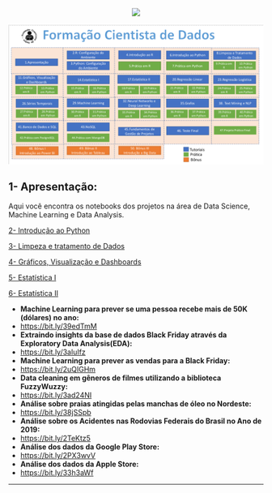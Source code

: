 <p align="center"><img src="http://img.shields.io/static/v1?label=STATUS&message=EM%20DESENVOLVIMENTO&color=GREEN&style=for-the-badge"/></p>

<img src="Sem%20t%C3%ADtulo.png" alt="Formação Cientista de Dados">


## 1- Apresentação:
Aqui você encontra os notebooks dos projetos na área de Data Science, Machine Learning e Data Analysis.

[2- Introdução ao Python](url)

[3- Limpeza e tratamento de Dados](url)

[4- Gráficos, Visualização e Dashboards](url)

[5- Estatística I](url) 

[6- Estatística II](url) 


* **Machine Learning para prever se uma pessoa recebe mais de 50K (dólares) no ano:**
*   https://bit.ly/39edTmM
* **Extraindo insights da base de dados Black Friday através da Exploratory Data Analysis(EDA):**
*   https://bit.ly/3aluIfz
* **Machine Learning para prever as vendas para a Black Friday:**
*   https://bit.ly/2uQIGHm
* **Data cleaning em gêneros de filmes utilizando a biblioteca FuzzyWuzzy:**
*   https://bit.ly/3ad24NI
* **Análise sobre praias atingidas pelas manchas de óleo no Nordeste:**
*   https://bit.ly/38jSSpb
* **Análise sobre os Acidentes nas Rodovias Federais do Brasil no Ano de 2019:**
*   https://bit.ly/2TeKtz5
* **Análise dos dados da Google Play Store:**
*   https://bit.ly/2PX3wvV
* **Análise dos dados da Apple Store:**
*   https://bit.ly/33h3aWf
---
